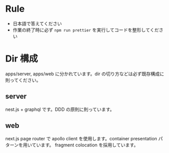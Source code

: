 # Rule

- 日本語で答えてください
- 作業の終了時に必ず `npm run prettier` を実行してコードを整形してください

# Dir 構成

apps/server, apps/web に分かれています。dir の切り方などは必ず既存構成に則ってください。

## server

nest.js + graphql です。DDD の原則に則っています。

## web

next.js page router で apollo client を使用します。container presentation パターンを用いています。
fragment colocation を採用しています。
